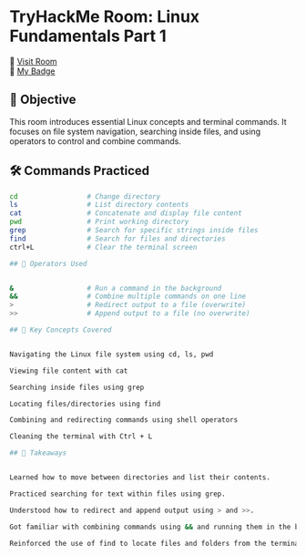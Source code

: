 # TryHackMe Room: Linux Fundamentals Part 1  
🔗 [Visit Room](https://tryhackme.com/room/linuxfundamentalspart1)  
🏅 [My Badge](https://tryhackme.com/Thiffannycastro/badges/linuxfundamentalspart1)

## 🎯 Objective

This room introduces essential Linux concepts and terminal commands. It focuses on file system navigation, searching inside files, and using operators to control and combine commands.

## 🛠️ Commands Practiced

```bash
cd                 # Change directory
ls                 # List directory contents
cat                # Concatenate and display file content
pwd                # Print working directory
grep               # Search for specific strings inside files
find               # Search for files and directories
ctrl+L             # Clear the terminal screen

## 🔧 Operators Used


&                  # Run a command in the background
&&                 # Combine multiple commands on one line
>                  # Redirect output to a file (overwrite)
>>                 # Append output to a file (no overwrite)

## 📂 Key Concepts Covered


Navigating the Linux file system using cd, ls, pwd

Viewing file content with cat

Searching inside files using grep

Locating files/directories using find

Combining and redirecting commands using shell operators

Cleaning the terminal with Ctrl + L

## 🧠 Takeaways


Learned how to move between directories and list their contents.

Practiced searching for text within files using grep.

Understood how to redirect and append output using > and >>.

Got familiar with combining commands using && and running them in the background with &.

Reinforced the use of find to locate files and folders from the terminal.
